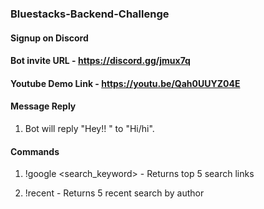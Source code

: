 ### Bluestacks-Backend-Challenge

#### Signup on Discord

#### Bot invite URL - https://discord.gg/jmux7q

#### Youtube Demo Link - https://youtu.be/Qah0UUYZ04E

#### Message Reply 
1. Bot will reply "Hey!! <username> " to "Hi/hi". 

#### Commands 
1. !google <search_keyword>   - Returns top 5 search links

2. !recent <keyword> - Returns 5 recent search by author
 
  
